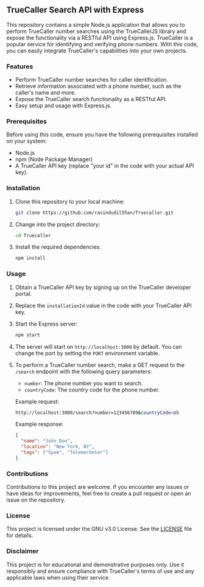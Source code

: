 ## TrueCaller Search API with Express

This repository contains a simple Node.js application that allows you to perform TrueCaller number searches using the TrueCallerJS library and expose the functionality via a RESTful API using Express.js. TrueCaller is a popular service for identifying and verifying phone numbers. With this code, you can easily integrate TrueCaller's capabilities into your own projects.

### Features

- Perform TrueCaller number searches for caller identification.
- Retrieve information associated with a phone number, such as the caller's name and more.
- Expose the TrueCaller search functionality as a RESTful API.
- Easy setup and usage with Express.js.

### Prerequisites

Before using this code, ensure you have the following prerequisites installed on your system:

- Node.js
- npm (Node Package Manager)
- A TrueCaller API key (replace "your id" in the code with your actual API key).

### Installation

1. Clone this repository to your local machine:

   ```bash
   git clone https://github.com/ravindudil5han/Truecaller.git
   ```

2. Change into the project directory:

   ```bash
   cd Truecaller
   ```

3. Install the required dependencies:

   ```bash
   npm install
   ```

### Usage

1. Obtain a TrueCaller API key by signing up on the TrueCaller developer portal.

2. Replace the `installationId` value in the code with your TrueCaller API key.

3. Start the Express server:

   ```bash
   npm start
   ```

4. The server will start on `http://localhost:3000` by default. You can change the port by setting the `PORT` environment variable.

5. To perform a TrueCaller number search, make a GET request to the `/search` endpoint with the following query parameters:
   - `number`: The phone number you want to search.
   - `countryCode`: The country code for the phone number.

   Example request:

   ```bash
   http://localhost:3000/search?number=123456789&countryCode=US
   ```

   Example response:

   ```json
   {
     "name": "John Doe",
     "location": "New York, NY",
     "tags": ["Spam", "Telemarketer"]
   }
   ```

### Contributions

Contributions to this project are welcome. If you encounter any issues or have ideas for improvements, feel free to create a pull request or open an issue on the repository.

### License

This project is licensed under the GNU v3.0 License. See the [LICENSE](LICENSE) file for details.

### Disclaimer

This project is for educational and demonstrative purposes only. Use it responsibly and ensure compliance with TrueCaller's terms of use and any applicable laws when using their service.




